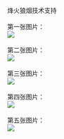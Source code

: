 烽火狼烟技术支持</br></br>
第一张图片：</br>
![](https://github.com/charche/fhly/blob/nhkd/1.jpg?raw=true)</br></br>
第二张图片：</br>
![](https://github.com/charche/fhly/blob/nhkd/2.jpg?raw=true)</br></br>
第三张图片：</br>
![](https://github.com/charche/fhly/blob/nhkd/3.jpg?raw=true)</br></br>
第四张图片：</br>
![](https://github.com/charche/fhly/blob/nhkd/4.jpg?raw=true)</br></br>
第五张图片：</br>
![](https://github.com/charche/fhly/blob/nhkd/5.jpg?raw=true)</br></br>

